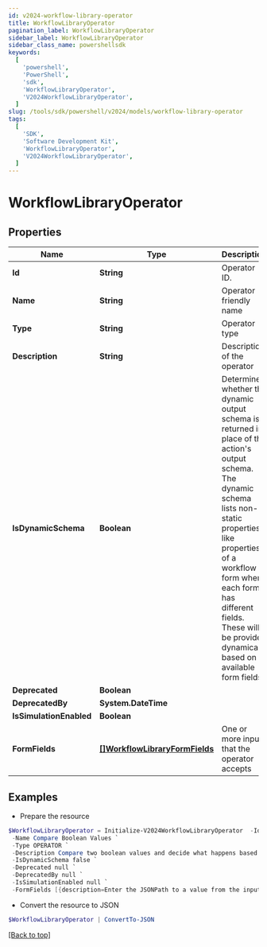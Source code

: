 ```yaml
---
id: v2024-workflow-library-operator
title: WorkflowLibraryOperator
pagination_label: WorkflowLibraryOperator
sidebar_label: WorkflowLibraryOperator
sidebar_class_name: powershellsdk
keywords:
  [
    'powershell',
    'PowerShell',
    'sdk',
    'WorkflowLibraryOperator',
    'V2024WorkflowLibraryOperator',
  ]
slug: /tools/sdk/powershell/v2024/models/workflow-library-operator
tags:
  [
    'SDK',
    'Software Development Kit',
    'WorkflowLibraryOperator',
    'V2024WorkflowLibraryOperator',
  ]
---
```


# WorkflowLibraryOperator

## Properties

| Name | Type | Description | Notes |
| --- | --- | --- | --- |
| **Id** | **String** | Operator ID. | [optional] |
| **Name** | **String** | Operator friendly name | [optional] |
| **Type** | **String** | Operator type | [optional] |
| **Description** | **String** | Description of the operator | [optional] |
| **IsDynamicSchema** | **Boolean** | Determines whether the dynamic output schema is returned in place of the action's output schema. The dynamic schema lists non-static properties, like properties of a workflow form where each form has different fields. These will be provided dynamically based on available form fields. | [optional] |
| **Deprecated** | **Boolean** |  | [optional] |
| **DeprecatedBy** | **System.DateTime** |  | [optional] |
| **IsSimulationEnabled** | **Boolean** |  | [optional] |
| **FormFields** | [**[]WorkflowLibraryFormFields**](workflow-library-form-fields) | One or more inputs that the operator accepts | [optional] |

## Examples

- Prepare the resource

```powershell
$WorkflowLibraryOperator = Initialize-V2024WorkflowLibraryOperator  -Id sp:compare-boolean `
 -Name Compare Boolean Values `
 -Type OPERATOR `
 -Description Compare two boolean values and decide what happens based on the result. `
 -IsDynamicSchema false `
 -Deprecated null `
 -DeprecatedBy null `
 -IsSimulationEnabled null `
 -FormFields [{description=Enter the JSONPath to a value from the input to compare to Variable B., helpText=, label=Variable A, name=variableA.$, required=true, type=text}, {helpText=Select an operation., label=Operation, name=operator, options=[{label=Equals, value=BooleanEquals}], required=true, type=select}, {description=Enter the JSONPath to a value from the input to compare to Variable A., helpText=, label=Variable B, name=variableB.$, required=false, type=text}, {description=Enter True or False., helpText=, label=Variable B, name=variableB, required=false, type=text}]
```

- Convert the resource to JSON

```powershell
$WorkflowLibraryOperator | ConvertTo-JSON
```

[[Back to top]](#)
